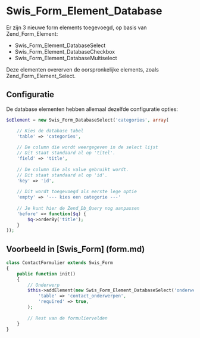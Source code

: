 # Swis_Form_Element_Database

Er zijn 3 nieuwe form elements toegevoegd, op basis van Zend_Form_Element:

* Swis_Form_Element_DatabaseSelect
* Swis_Form_Element_DatabaseCheckbox
* Swis_Form_Element_DatabaseMultiselect

Deze elementen overerven de oorspronkelijke elements, zoals Zend_Form_Element_Select. 

## Configuratie
De database elementen hebben allemaal dezelfde configuratie opties:

```php
$oElement = new Swis_Form_DatabaseSelect('categories', array(

    // Kies de database tabel
    'table' => 'categories',
    
    // De column die wordt weergegeven in de select lijst
    // Dit staat standaard al op 'titel'.
    'field' => 'title', 
    
    // De column die als value gebruikt wordt.
    // Dit staat standaard al op 'id'.
    'key' => 'id', 
    
    // Dit wordt toegevoegd als eerste lege optie
    'empty' => '--- kies een categorie ---' 
    
    // Je kunt hier de Zend_Db_Query nog aanpassen
    'before' => function($q) {
        $q->orderBy('title');
    }
));
```

## Voorbeeld in [Swis_Form] (form.md)
```php
class ContactFormulier extends Swis_Form
{
    public function init()
    {
        // Onderwerp
        $this->addElement(new Swis_Form_Element_DatabaseSelect('onderwerp_id', array(
            'table' => 'contact_onderwerpen',
            'required' => true,
        );
        
        // Rest van de formuliervelden
    }
}
```



